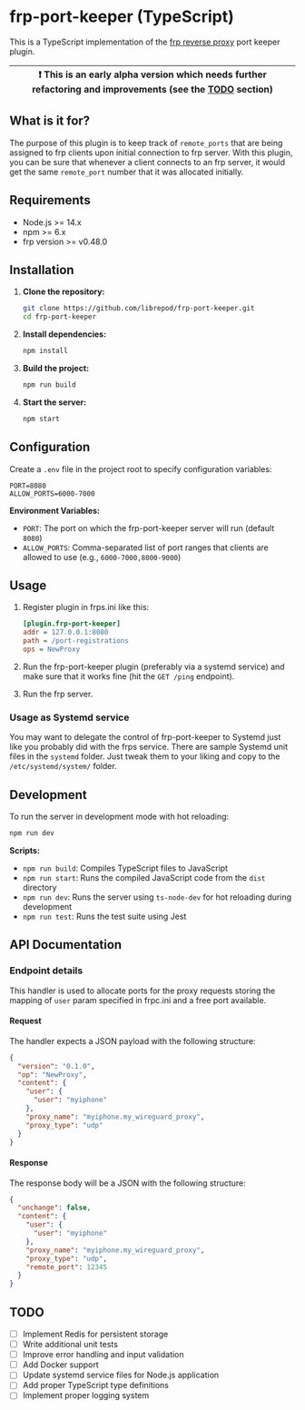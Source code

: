 # frp-port-keeper (TypeScript)

This is a TypeScript implementation of the [frp reverse proxy](https://github.com/fatedier/frp) port keeper plugin.

| :exclamation: This is an early alpha version which needs further refactoring and improvements (see the [TODO](#todo) section) |
| ----------------------------------------------------------------------------------------------------------------------------- |

## What is it for?

The purpose of this plugin is to keep track of `remote_ports` that are being assigned
to frp clients upon initial connection to frp server. With this plugin, you can be
sure that whenever a client connects to an frp server, it would get the same `remote_port`
number that it was allocated initially.

## Requirements

- Node.js >= 14.x
- npm >= 6.x
- frp version >= v0.48.0

## Installation

1. **Clone the repository:**

   ```bash
   git clone https://github.com/librepod/frp-port-keeper.git
   cd frp-port-keeper
   ```

2. **Install dependencies:**

   ```bash
   npm install
   ```

3. **Build the project:**

   ```bash
   npm run build
   ```

4. **Start the server:**

   ```bash
   npm start
   ```

## Configuration

Create a `.env` file in the project root to specify configuration variables:

```env
PORT=8080
ALLOW_PORTS=6000-7000
```

**Environment Variables:**

- `PORT`: The port on which the frp-port-keeper server will run (default `8080`)
- `ALLOW_PORTS`: Comma-separated list of port ranges that clients are allowed to use (e.g., `6000-7000,8000-9000`)

## Usage

1. Register plugin in frps.ini like this:

   ```ini
   [plugin.frp-port-keeper]
   addr = 127.0.0.1:8080
   path = /port-registrations
   ops = NewProxy
   ```

2. Run the frp-port-keeper plugin (preferably via a systemd service) and make
   sure that it works fine (hit the `GET /ping` endpoint).

3. Run the frp server.

### Usage as Systemd service

You may want to delegate the control of frp-port-keeper to Systemd just like
you probably did with the frps service. There are sample Systemd unit files in
the `systemd` folder. Just tweak them to your liking and copy to the `/etc/systemd/system/`
folder.

## Development

To run the server in development mode with hot reloading:

```bash
npm run dev
```

**Scripts:**

- `npm run build`: Compiles TypeScript files to JavaScript
- `npm run start`: Runs the compiled JavaScript code from the `dist` directory
- `npm run dev`: Runs the server using `ts-node-dev` for hot reloading during development
- `npm run test`: Runs the test suite using Jest

## API Documentation

### Endpoint details

This handler is used to allocate ports for the proxy requests storing the mapping of
`user` param specified in frpc.ini and a free port available.

#### Request

The handler expects a JSON payload with the following structure:

```json
{
  "version": "0.1.0",
  "op": "NewProxy",
  "content": {
    "user": {
      "user": "myiphone"
    },
    "proxy_name": "myiphone.my_wireguard_proxy",
    "proxy_type": "udp"
  }
}
```

#### Response

The response body will be a JSON with the following structure:

```json
{
  "unchange": false,
  "content": {
    "user": {
      "user": "myiphone"
    },
    "proxy_name": "myiphone.my_wireguard_proxy",
    "proxy_type": "udp",
    "remote_port": 12345
  }
}
```

## TODO

- [ ] Implement Redis for persistent storage
- [ ] Write additional unit tests
- [ ] Improve error handling and input validation
- [ ] Add Docker support
- [ ] Update systemd service files for Node.js application
- [ ] Add proper TypeScript type definitions
- [ ] Implement proper logging system
